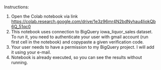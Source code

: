Instructions:

1) Open the Colab notebook via link https://colab.research.google.com/drive/1e3z96mr4N2bdNyhau4IiokQb6Q_51qc0
2) This notebook uses connection to BigQuery iowa_liquor_sales dataset. To run it, you need to authenticate your user with gmail account (run first cell in the notebook) and copypaste a given verification code.
3) Your user needs to have a permission to my BigQuery project. I will add it using your e-mail.
4) Notebook is already executed, so you can see the results without running.
